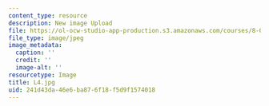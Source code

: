 ```yaml
---
content_type: resource
description: New image Upload
file: https://ol-ocw-studio-app-production.s3.amazonaws.com/courses/8-03sc-physics-iii-vibrations-and-waves-fall-2016/241d43da46e6ba876f18f5d9f1574018_L4.jpg
file_type: image/jpeg
image_metadata:
  caption: ''
  credit: ''
  image-alt: ''
resourcetype: Image
title: L4.jpg
uid: 241d43da-46e6-ba87-6f18-f5d9f1574018
---
```

